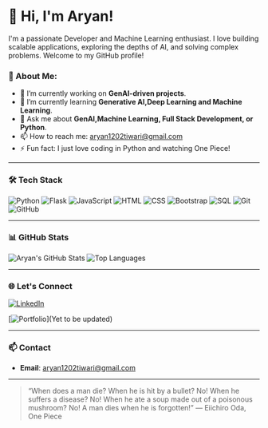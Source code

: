 # 👋 Hi, I'm Aryan!

I'm a passionate Developer and Machine Learning enthusiast. I love building scalable applications, exploring the depths of AI, and solving complex problems. Welcome to my GitHub profile!

### 🚀 About Me:
- 🔭 I’m currently working on **GenAI-driven projects**.
- 🌱 I’m currently learning **Generative AI,Deep Learning and Machine Learning**.
- 💬 Ask me about **GenAI,Machine Learning, Full Stack Development, or Python**.
- 📫 How to reach me: [aryan1202tiwari@gmail.com](mailto:aryan1202tiwari@gmail.com)
- ⚡ Fun fact: I just love coding in Python and watching One Piece!

---

### 🛠️ Tech Stack

![Python](https://img.shields.io/badge/Python-3776AB?style=for-the-badge&logo=python&logoColor=white)
![Flask](https://img.shields.io/badge/Flask-000000?style=for-the-badge&logo=flask&logoColor=white)
![JavaScript](https://img.shields.io/badge/JavaScript-F7DF1E?style=for-the-badge&logo=javascript&logoColor=black)
![HTML](https://img.shields.io/badge/HTML-E34F26?style=for-the-badge&logo=html5&logoColor=white)
![CSS](https://img.shields.io/badge/CSS-1572B6?style=for-the-badge&logo=css3&logoColor=white)
![Bootstrap](https://img.shields.io/badge/Bootstrap-563D7C?style=for-the-badge&logo=bootstrap&logoColor=white)
![SQL](https://img.shields.io/badge/SQL-4479A1?style=for-the-badge&logo=postgresql&logoColor=white)
![Git](https://img.shields.io/badge/Git-F05032?style=for-the-badge&logo=git&logoColor=white)
![GitHub](https://img.shields.io/badge/GitHub-181717?style=for-the-badge&logo=github&logoColor=white)

---

### 📊 GitHub Stats

![Aryan's GitHub Stats](https://github-readme-stats.vercel.app/api?username=AryanCodesDS&show_icons=true&theme=radical)
![Top Languages](https://github-readme-stats.vercel.app/api/top-langs/?username=AryanCodesDS&layout=compact&theme=radical)

---
### 🌐 Let's Connect

[![LinkedIn](https://img.shields.io/badge/LinkedIn-0A66C2?style=for-the-badge&logo=linkedin&logoColor=white)](https://www.linkedin.com/in/aryan-tiwari-050a42284)

[![Portfolio](https://img.shields.io/badge/Portfolio-181717?style=for-the-badge&logo=githubpages&logoColor=white)](Yet to be updated)

---

### 📫 Contact
- **Email**: [aryan1202tiwari@gmail.com](mailto:aryan1202tiwari@gmail.com)

---

> “When does a man die? When he is hit by a bullet? No! When he suffers a disease? No! When he ate a soup made out of a poisonous mushroom? No! A man dies when he is forgotten!” ― Eiichiro Oda, One Piece
